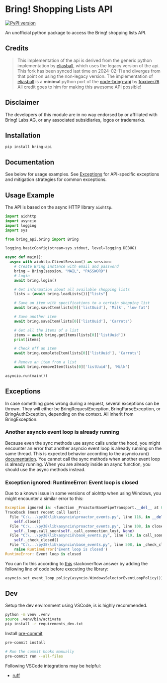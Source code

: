 # Bring! Shopping Lists API

[![PyPI version](https://badge.fury.io/py/bring-api.svg)](https://badge.fury.io/py/bring-api)

An unofficial python package to access the Bring! shopping lists API.

## Credits

> This implementation of the api is derived from the generic python implementation by [eliasball](https://github.com/eliasball/python-bring-api), which uses the legacy version of the api. This fork has been synced last time on 2024-02-11 and diverges from that point on using the non-legacy version. The implementation of [eliasball](https://github.com/eliasball/python-bring-api) is a **minimal** python port of the [node-bring-api](https://github.com/foxriver76/node-bring-api) by [foxriver76](https://github.com/foxriver76). All credit goes to him for making this awesome API possible!

## Disclaimer

The developers of this module are in no way endorsed by or affiliated with Bring! Labs AG, or any associated subsidiaries, logos or trademarks.

## Installation

`pip install bring-api`

## Documentation

See below for usage examples. See [Exceptions](#exceptions) for API-specific exceptions and mitigation strategies for common exceptions.

## Usage Example

The API is based on the async HTTP library `aiohttp`.

```python
import aiohttp
import asyncio
import logging
import sys

from bring_api.bring import Bring

logging.basicConfig(stream=sys.stdout, level=logging.DEBUG)

async def main():
  async with aiohttp.ClientSession() as session:
    # Create Bring instance with email and password
    bring = Bring(session, "MAIL", "PASSWORD")
    # Login
    await bring.login()

    # Get information about all available shopping lists
    lists = (await bring.loadLists())["lists"]

    # Save an item with specifications to a certain shopping list
    await bring.saveItem(lists[0]['listUuid'], 'Milk', 'low fat')

    # Save another item
    await bring.saveItem(lists[0]['listUuid'], 'Carrots')

    # Get all the items of a list
    items = await bring.getItems(lists[0]['listUuid'])
    print(items)

    # Check off an item
    await bring.completeItem(lists[0]['listUuid'], 'Carrots')

    # Remove an item from a list
    await bring.removeItem(lists[0]['listUuid'], 'Milk')

asyncio.run(main())
```

## Exceptions

In case something goes wrong during a request, several exceptions can be thrown.
They will either be BringRequestException, BringParseException, or BringAuthException, depending on the context. All inherit from BringException.

### Another asyncio event loop is already running

Because even the sync methods use async calls under the hood, you might encounter an error that another asyncio event loop is already running on the same thread. This is expected behavior according to the asyncio.run() [documentation](https://docs.python.org/3/library/asyncio-runner.html#asyncio.run). You cannot call the sync methods when another event loop is already running. When you are already inside an async function, you should use the async methods instead.

### Exception ignored: RuntimeError: Event loop is closed

Due to a known issue in some versions of aiohttp when using Windows, you might encounter a similar error to this:

```python
Exception ignored in: <function _ProactorBasePipeTransport.__del__ at 0x00000000>
Traceback (most recent call last):
  File "C:\...\py38\lib\asyncio\proactor_events.py", line 116, in __del__
    self.close()
  File "C:\...\py38\lib\asyncio\proactor_events.py", line 108, in close
    self._loop.call_soon(self._call_connection_lost, None)
  File "C:\...\py38\lib\asyncio\base_events.py", line 719, in call_soon
    self._check_closed()
  File "C:\...\py38\lib\asyncio\base_events.py", line 508, in _check_closed
    raise RuntimeError('Event loop is closed')
RuntimeError: Event loop is closed
```

You can fix this according to [this](https://stackoverflow.com/questions/68123296/asyncio-throws-runtime-error-with-exception-ignored) stackoverflow answer by adding the following line of code before executing the library:

```python
asyncio.set_event_loop_policy(asyncio.WindowsSelectorEventLoopPolicy())
```

## Dev

Setup the dev environment using VSCode, is is highly recommended.

```bash
python -m venv .venv
source .venv/bin/activate
pip install -r requirements_dev.txt
```

Install [pre-commit](https://pre-commit.com)

```bash
pre-commit install

# Run the commit hooks manually
pre-commit run --all-files
```

Following VSCode integrations may be helpful:

* [ruff](https://marketplace.visualstudio.com/items?itemName=charliermarsh.ruff)
